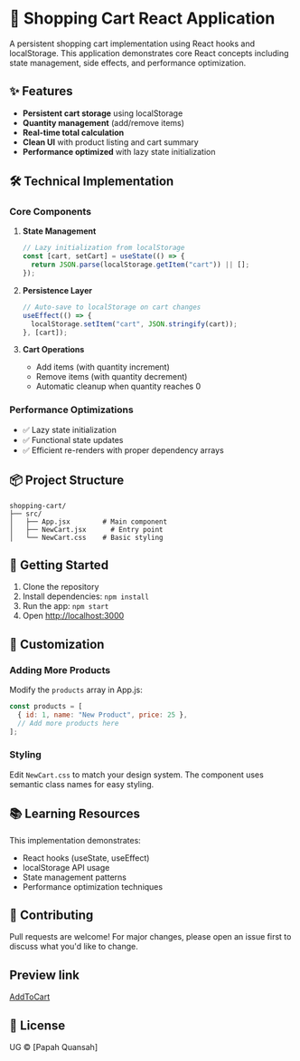 # 🛒 Shopping Cart React Application

A persistent shopping cart implementation using React hooks and localStorage. This application demonstrates core React concepts including state management, side effects, and performance optimization.

## ✨ Features

- **Persistent cart storage** using localStorage
- **Quantity management** (add/remove items)
- **Real-time total calculation**
- **Clean UI** with product listing and cart summary
- **Performance optimized** with lazy state initialization

## 🛠️ Technical Implementation

### Core Components

1. **State Management**
   ```js
   // Lazy initialization from localStorage
   const [cart, setCart] = useState(() => {
     return JSON.parse(localStorage.getItem("cart")) || [];
   });
   ```

2. **Persistence Layer**
   ```js
   // Auto-save to localStorage on cart changes
   useEffect(() => {
     localStorage.setItem("cart", JSON.stringify(cart));
   }, [cart]);
   ```

3. **Cart Operations**
   - Add items (with quantity increment)
   - Remove items (with quantity decrement)
   - Automatic cleanup when quantity reaches 0

### Performance Optimizations

- ✅ Lazy state initialization
- ✅ Functional state updates
- ✅ Efficient re-renders with proper dependency arrays

## 📦 Project Structure

```
shopping-cart/
├── src/
│   ├── App.jsx        # Main component
│   ├── NewCart.jsx      # Entry point
│   └── NewCart.css    # Basic styling
```

## 🚀 Getting Started

1. Clone the repository
2. Install dependencies: `npm install`
3. Run the app: `npm start`
4. Open [http://localhost:3000](http://localhost:3000)

## 🔧 Customization

### Adding More Products
Modify the `products` array in App.js:
```js
const products = [
  { id: 1, name: "New Product", price: 25 },
  // Add more products here
];
```

### Styling
Edit `NewCart.css` to match your design system. The component uses semantic class names for easy styling.

## 📚 Learning Resources

This implementation demonstrates:
- React hooks (useState, useEffect)
- localStorage API usage
- State management patterns
- Performance optimization techniques

## 🤝 Contributing

Pull requests are welcome! For major changes, please open an issue first to discuss what you'd like to change.

## Preview link

[AddToCart](https://simple-add-to-cart-feature.netlify.app/)

## 📄 License

UG © [Papah Quansah]
